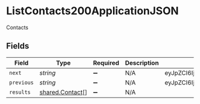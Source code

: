 # ListContacts200ApplicationJSON

Contacts


## Fields

| Field                                                                                | Type                                                                                 | Required                                                                             | Description                                                                          | Example                                                                              |
| ------------------------------------------------------------------------------------ | ------------------------------------------------------------------------------------ | ------------------------------------------------------------------------------------ | ------------------------------------------------------------------------------------ | ------------------------------------------------------------------------------------ |
| `next`                                                                               | *string*                                                                             | :heavy_minus_sign:                                                                   | N/A                                                                                  | eyJpZCI6IjQyNTc5ZjczLTg1MjQtNDU3MC05YjY3LWVjYmQ3MDJjNmIxNCIsInJldmVyc2UiOmZhbHNlfQ== |
| `previous`                                                                           | *string*                                                                             | :heavy_minus_sign:                                                                   | N/A                                                                                  | eyJpZCI6IjBjZDhmYmZkLWU5NmQtNDEwZC05ZjQxLWIwMjU1YjdmNGI4NyIsInJldmVyc2UiOnRydWV9     |
| `results`                                                                            | [shared.Contact](../../models/shared/contact.md)[]                                   | :heavy_minus_sign:                                                                   | N/A                                                                                  |                                                                                      |